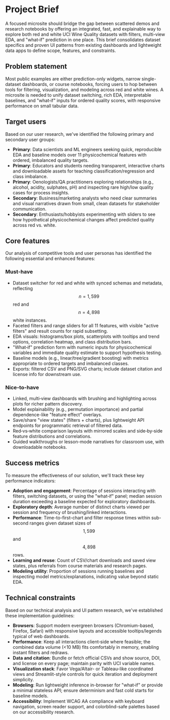 # Project Brief

A focused microsite should bridge the gap between scattered demos and research notebooks by offering an integrated, fast, and explainable way to explore both red and white UCI Wine Quality datasets with filters, multi-view EDA, and "what‑if" prediction in one place.
This brief consolidates dataset specifics and proven UI patterns from existing dashboards and lightweight data apps to define scope, features, and constraints.

## Problem statement
Most public examples are either prediction-only widgets, narrow single-dataset dashboards, or course notebooks, forcing users to hop between tools for filtering, visualization, and modeling across red and white wines.
A microsite is needed to unify dataset switching, rich EDA, interpretable baselines, and "what‑if" inputs for ordered quality scores, with responsive performance on small tabular data.

## Target users
Based on our user research, we've identified the following primary and secondary user groups:

- **Primary**: Data scientists and ML engineers seeking quick, reproducible EDA and baseline models over 11 physicochemical features with ordered, imbalanced quality targets.
- **Primary**: Educators and students needing transparent, interactive charts and downloadable assets for teaching classification/regression and class imbalance.
- **Primary**: Oenologists/QA practitioners exploring relationships (e.g., alcohol, acidity, sulphates, pH) and inspecting rare high/low quality cases for process insights.
- **Secondary**: Business/marketing analysts who need clear summaries and visual narratives drawn from small, clean datasets for stakeholder communication.
- **Secondary**: Enthusiasts/hobbyists experimenting with sliders to see how hypothetical physicochemical changes affect predicted quality across red vs. white.

## Core features
Our analysis of competitive tools and user personas has identified the following essential and enhanced features:

### Must‑have
- Dataset switcher for red and white with synced schemas and metadata, reflecting $$n=1{,}599$$ red and $$n=4{,}898$$ white instances.
- Faceted filters and range sliders for all 11 features, with visible "active filters" and result counts for rapid subsetting.
- EDA visuals: histograms/box plots, scatterplots with tooltips and trend options, correlation heatmap, and class distribution bars.
- "What‑if" prediction form with numeric inputs for physicochemical variables and immediate quality estimate to support hypothesis testing.
- Baseline models (e.g., linear/tree/gradient boosting) with metrics appropriate to ordered targets and imbalanced classes.
- Exports: filtered CSV and PNG/SVG charts; include dataset citation and license info for downstream use.

### Nice‑to-have
- Linked, multi‑view dashboards with brushing and highlighting across plots for richer pattern discovery.
- Model explainability (e.g., permutation importance) and partial dependence-like "feature effect" overlays.
- Save/share "view states" (filters + charts), plus lightweight API endpoints for programmatic retrieval of filtered data.
- Red‑vs‑white comparison layouts with mirrored scales and side‑by‑side feature distributions and correlations.
- Guided walkthroughs or lesson-mode narratives for classroom use, with downloadable notebooks.

## Success metrics
To measure the effectiveness of our solution, we'll track these key performance indicators:

- **Adoption and engagement**: Percentage of sessions interacting with filters, switching datasets, or using the "what‑if" panel; median session duration exceeding a baseline expected for exploratory dashboards.
- **Exploratory depth**: Average number of distinct charts viewed per session and frequency of brushing/linked interactions.
- **Performance**: Time-to-first-chart and filter response times within sub-second ranges given dataset sizes of $$1{,}599$$ and $$4{,}898$$ rows.
- **Learning and reuse**: Count of CSV/chart downloads and saved view states, plus referrals from course materials and research pages.
- **Modeling utility**: Proportion of sessions running baselines and inspecting model metrics/explanations, indicating value beyond static EDA.

## Technical constraints
Based on our technical analysis and UI pattern research, we've established these implementation guidelines:

- **Browsers**: Support modern evergreen browsers (Chromium-based, Firefox, Safari) with responsive layouts and accessible tooltips/legends typical of web dashboards.
- **Performance**: Keep all interactions client‑side where feasible; the combined data volume (<10 MB) fits comfortably in memory, enabling instant filters and redraws.
- **Data and citation**: Bundle or fetch official CSVs and show source, DOI, and license on every page; maintain parity with UCI variable names.
- **Visualization stack**: Favor Vega/Altair- or Tableau-like coordinated views and Streamlit-style controls for quick iteration and deployment simplicity.
- **Modeling**: Run lightweight inference in-browser for "what‑if" or provide a minimal stateless API; ensure determinism and fast cold starts for baseline models.
- **Accessibility**: Implement WCAG AA compliance with keyboard navigation, screen reader support, and colorblind-safe palettes based on our accessibility research.